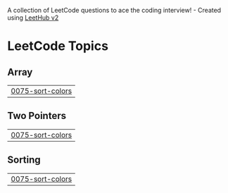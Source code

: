 A collection of LeetCode questions to ace the coding interview! - Created using [LeetHub v2](https://github.com/arunbhardwaj/LeetHub-2.0)
<!---LeetCode Topics Start-->
# LeetCode Topics
## Array
|  |
| ------- |
| [0075-sort-colors](https://github.com/ShivangSharma3/leetcode/tree/master/0075-sort-colors) |
## Two Pointers
|  |
| ------- |
| [0075-sort-colors](https://github.com/ShivangSharma3/leetcode/tree/master/0075-sort-colors) |
## Sorting
|  |
| ------- |
| [0075-sort-colors](https://github.com/ShivangSharma3/leetcode/tree/master/0075-sort-colors) |
<!---LeetCode Topics End-->